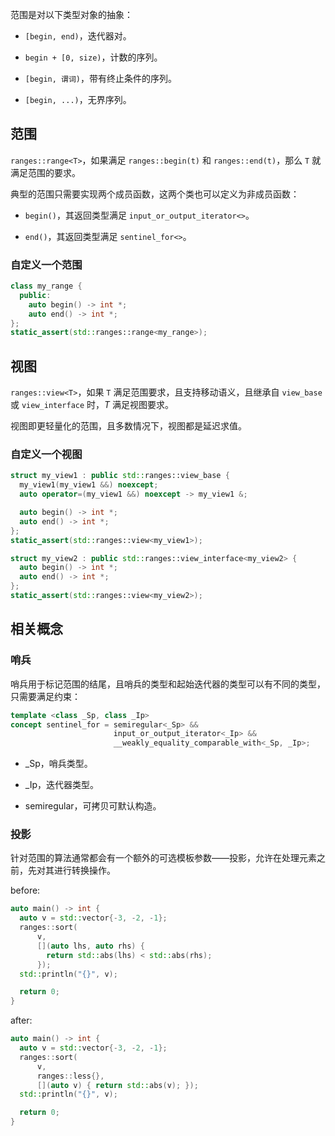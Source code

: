 <link href="../../../style.css" rel="stylesheet">

范围是对以下类型对象的抽象：

- `[begin, end)`，迭代器对。

- `begin + [0, size)`，计数的序列。

- `[begin, 谓词)`，带有终止条件的序列。

- `[begin, ...)`，无界序列。

## 范围

`ranges::range<T>`，如果满足 `ranges::begin(t)` 和 `ranges::end(t)`，那么 `T` 就满足范围的要求。

典型的范围只需要实现两个成员函数，这两个类也可以定义为非成员函数：

- `begin()`，其返回类型满足 `input_or_output_iterator<>`。

- `end()`，其返回类型满足 `sentinel_for<>`。

### 自定义一个范围

<div class="code_block">

```cpp
class my_range {
  public:
    auto begin() -> int *;
    auto end() -> int *;
};
static_assert(std::ranges::range<my_range>);
```

</div>

## 视图

`ranges::view<T>`，如果 `T` 满足范围要求，且支持移动语义，且继承自 `view_base` 或 `view_interface` 时，_T_ 满足视图要求。

视图即更轻量化的范围，且多数情况下，视图都是延迟求值。

### 自定义一个视图

<div class="code_block">

```cpp
struct my_view1 : public std::ranges::view_base {
  my_view1(my_view1 &&) noexcept;
  auto operator=(my_view1 &&) noexcept -> my_view1 &;

  auto begin() -> int *;
  auto end() -> int *;
};
static_assert(std::ranges::view<my_view1>);

struct my_view2 : public std::ranges::view_interface<my_view2> {
  auto begin() -> int *;
  auto end() -> int *;
};
static_assert(std::ranges::view<my_view2>);
```

</div>

## 相关概念

### 哨兵

哨兵用于标记范围的结尾，且哨兵的类型和起始迭代器的类型可以有不同的类型，只需要满足约束：

```cpp
template <class _Sp, class _Ip>
concept sentinel_for = semiregular<_Sp> &&
                       input_or_output_iterator<_Ip> &&
                       __weakly_equality_comparable_with<_Sp, _Ip>;
```

- \_Sp，哨兵类型。

- \_Ip，迭代器类型。

- semiregular，可拷贝可默认构造。

### 投影

针对范围的算法通常都会有一个额外的可选模板参数——投影，允许在处理元素之前，先对其进行转换操作。

<div class="code_block">

<div>

before:

```cpp
auto main() -> int {
  auto v = std::vector{-3, -2, -1};
  ranges::sort(
      v,
      [](auto lhs, auto rhs) {
        return std::abs(lhs) < std::abs(rhs);
      });
  std::println("{}", v);

  return 0;
}
```

</div>

<div>

after:

```cpp
auto main() -> int {
  auto v = std::vector{-3, -2, -1};
  ranges::sort(
      v,
      ranges::less{},
      [](auto v) { return std::abs(v); });
  std::println("{}", v);

  return 0;
}
```

</div>

</div>
